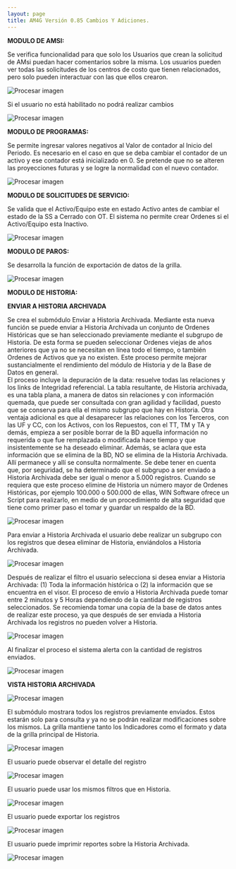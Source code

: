 ```yaml
---
layout: page
title: AM4G Versión 0.85 Cambios Y Adiciones.
---
```

**MODULO DE AMSI:**

Se verifica funcionalidad para que solo los Usuarios que crean la solicitud de AMsi puedan hacer comentarios sobre la misma. Los usuarios pueden ver todas las solicitudes de los centros de costo que tienen relacionados, pero solo pueden interactuar con las que ellos crearon.


![Procesar imagen](https://ayuda.winsoftware.com.co/assets/images/Version85/imagen1.png)

Si el usuario no está habilitado no podrá realizar cambios

![Procesar imagen](https://ayuda.winsoftware.com.co/assets/images/Version85/imagen2.png)

**MODULO DE PROGRAMAS:**

Se permite ingresar valores negativos al Valor de contador al Inicio del Periodo. Es necesario en el caso en que se deba cambiar el contador de un activo y ese contador está inicializado en 0.  Se pretende que no se alteren las proyecciones futuras y se logre la normalidad con el nuevo contador.

![Procesar imagen](https://ayuda.winsoftware.com.co/assets/images/Version85/imagen3.png)

**MODULO DE SOLICITUDES DE SERVICIO:**

Se valida que el Activo/Equipo este en estado Activo antes de cambiar el estado de la SS a Cerrado con OT.  El sistema no permite crear Ordenes si el Activo/Equipo esta Inactivo.

![Procesar imagen](https://ayuda.winsoftware.com.co/assets/images/Version85/imagen4.png)

**MODULO DE PAROS:**

Se desarrolla la función de exportación de datos de la grilla.

![Procesar imagen](https://ayuda.winsoftware.com.co/assets/images/Version85/imagen5.png)

**MODULO DE HISTORIA:**

**ENVIAR A HISTORIA ARCHIVADA**

Se crea el submódulo Enviar a Historia Archivada.
Mediante esta nueva función se puede enviar a Historia Archivada un conjunto de Ordenes Históricas que se han seleccionado previamente mediante el subgrupo de Historia.  De esta forma se pueden seleccionar Ordenes viejas de años anteriores que ya no se necesitan en línea todo el tiempo, o también Ordenes de Activos que ya no existen.
Este proceso permite mejorar sustancialmente el rendimiento del módulo de Historia y de la Base de Datos en general.  
El proceso incluye la depuración de la data: resuelve todas las relaciones y los links de Integridad referencial.  La tabla resultante, de Historia archivada, es una tabla plana, a manera de datos sin relaciones y con información quemada, que puede ser consultada con gran agilidad y facilidad, puesto que se conserva para ella el mismo subgrupo que hay en Historia.
Otra ventaja adicional es que al desaparecer las relaciones con los Terceros, con las UF y CC, con los Activos, con los Repuestos, con el TT, TM y TA y demás, empieza a ser posible borrar de la BD aquella información no requerida o que fue remplazada o modificada hace tiempo y que insistentemente se ha deseado eliminar.  Además, se aclara que esta información que se elimina de la BD, NO se elimina de la Historia Archivada.  Allí permanece y allí se consulta normalmente.
Se debe tener en cuenta que, por seguridad, se ha determinado que el subgrupo a ser enviado a Historia Archivada debe ser igual o menor a 5.000 registros.
Cuando se requiera que este proceso elimine de Historia un número mayor de Ordenes Históricas, por ejemplo 100.000 o 500.000 de ellas, WIN Software ofrece un Script para realizarlo, en medio de un procedimiento de alta seguridad que tiene como primer paso el tomar y guardar un respaldo de la BD.

![Procesar imagen](https://ayuda.winsoftware.com.co/assets/images/Version85/imagen6.png)

Para enviar a Historia Archivada el usuario debe realizar un subgrupo con los registros que desea eliminar de Historia, enviándolos a Historia Archivada.

![Procesar imagen](https://ayuda.winsoftware.com.co/assets/images/Version85/imagen7.png)

Después de realizar el filtro el usuario selecciona si desea enviar a Historia Archivada: (1) Toda la información histórica o (2) la información que se encuentra en el visor.
El proceso de envío a Historia Archivada puede tomar entre 2 minutos y 5 Horas dependiendo de la cantidad de registros seleccionados.  Se recomienda tomar una copia de la base de datos antes de realizar este proceso, ya que después de ser enviada a Historia Archivada los registros no pueden volver a Historia.

![Procesar imagen](https://ayuda.winsoftware.com.co/assets/images/Version85/imagen8.png)

Al finalizar el proceso el sistema alerta con la cantidad de registros enviados.

![Procesar imagen](https://ayuda.winsoftware.com.co/assets/images/Version85/imagen9.png)


**VISTA HISTORIA ARCHIVADA**

![Procesar imagen](https://ayuda.winsoftware.com.co/assets/images/Version85/imagen10.png)

El submódulo mostrara todos los registros previamente enviados. Estos estarán solo para consulta y ya no se podrán realizar modificaciones sobre los mismos. La grilla mantiene tanto los Indicadores como el formato y data de la grilla principal de Historia.

![Procesar imagen](https://ayuda.winsoftware.com.co/assets/images/Version85/imagen11.png)

El usuario puede observar el detalle del registro

![Procesar imagen](https://ayuda.winsoftware.com.co/assets/images/Version85/imagen12.png)

El usuario puede usar los mismos filtros que en Historia.

![Procesar imagen](https://ayuda.winsoftware.com.co/assets/images/Version85/imagen13.png)

El usuario puede exportar los registros

![Procesar imagen](https://ayuda.winsoftware.com.co/assets/images/Version85/imagen14.png)

El usuario puede imprimir reportes sobre la Historia Archivada.

![Procesar imagen](https://ayuda.winsoftware.com.co/assets/images/Version85/imagen15.png)
